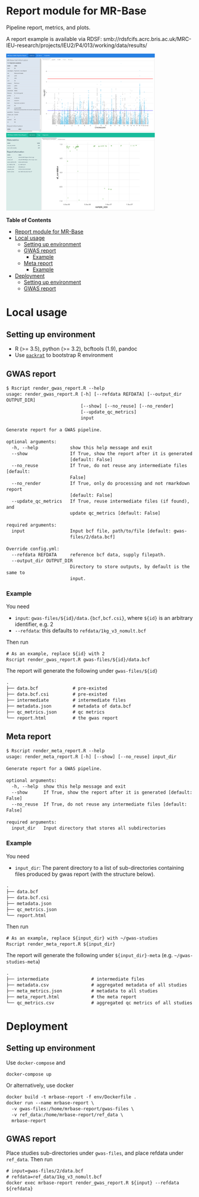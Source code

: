 # Report module for MR-Base

Pipeline report, metrics, and plots.

A report example is available via RDSF: smb://rdsfcifs.acrc.bris.ac.uk/MRC-IEU-research/projects/IEU2/P4/013/working/data/results/

<p float="centre">
  <img src="assets/mrbase-gwas-report.png" width="400" />
  <img src="assets/mrbase-meta-report.png" width="400" />
</p>

**Table of Contents**

- [Report module for MR-Base](#report-module-for-mr-base)
- [Local usage](#local-usage)
    - [Setting up environment](#setting-up-environment)
    - [GWAS report](#gwas-report)
        - [Example](#example)
    - [Meta report](#meta-report)
        - [Example](#example-1)
- [Deployment](#deployment)
    - [Setting up environment](#setting-up-environment-1)
    - [GWAS report](#gwas-report-1)


# Local usage

## Setting up environment

- R (>= 3.5), python (>= 3.2), bcftools (1.9), pandoc
- Use [`packrat`](https://rstudio.github.io/packrat/) to bootstrap R environment

## GWAS report

```
$ Rscript render_gwas_report.R --help
usage: render_gwas_report.R [-h] [--refdata REFDATA] [--output_dir OUTPUT_DIR]
                            [--show] [--no_reuse] [--no_render]
                            [--update_qc_metrics]
                            input

Generate report for a GWAS pipeline.

optional arguments:
  -h, --help            show this help message and exit
  --show                If True, show the report after it is generated
                        [default: False]
  --no_reuse            If True, do not reuse any intermediate files [default:
                        False]
  --no_render           If True, only do processing and not rmarkdown report
                        [default: False]
  --update_qc_metrics   If True, reuse intermediate files (if found), and
                        update qc_metrics [default: False]

required arguments:
  input                 Input bcf file, path/to/file [default: gwas-
                        files/2/data.bcf]

Override config.yml:
  --refdata REFDATA     reference bcf data, supply filepath.
  --output_dir OUTPUT_DIR
                        Directory to store outputs, by default is the same to
                        input.
```

### Example

You need

- `input`: `gwas-files/${id}/data.{bcf,bcf.csi}`, where `${id}` is an arbitrary identifier, e.g. 2
- `--refdata`: this defaults to `refdata/1kg_v3_nomult.bcf`

Then run

```
# As an example, replace ${id} with 2
Rscript render_gwas_report.R gwas-files/${id}/data.bcf
```

The report will generate the following under `gwas-files/${id}`

```
.
├── data.bcf             # pre-existed
├── data.bcf.csi         # pre-existed
├── intermediate         # intermediate files
├── metadata.json        # metadata of data.bcf
├── qc_metrics.json      # qc metrics
└── report.html          # the gwas report
```

## Meta report

```
$ Rscript render_meta_report.R --help
usage: render_meta_report.R [-h] [--show] [--no_reuse] input_dir

Generate report for a GWAS pipeline.

optional arguments:
  -h, --help  show this help message and exit
  --show      If True, show the report after it is generated [default: False]
  --no_reuse  If True, do not reuse any intermediate files [default: False]

required arguments:
  input_dir   Input directory that stores all subdirectories

```

### Example

You need

- `input_dir`: The parent directory to a list of sub-directories containing
  files produced by gwas report (with the structure below).

```
.
├── data.bcf
├── data.bcf.csi
├── metadata.json
├── qc_metrics.json
└── report.html
```

Then run

```
# As an example, replace ${input_dir} with ~/gwas-studies
Rscript render_meta_report.R ${input_dir}
```

The report will generate the following under `${input_dir}-meta` (e.g. `~/gwas-studies-meta`)

```{r}
.
├── intermediate                # intermediate files
├── metadata.csv                # aggregated metadata of all studies
├── meta_metrics.json           # metadata to all studies
├── meta_report.html            # the meta report
└── qc_metrics.csv              # aggregated qc metrics of all studies
```

# Deployment

## Setting up environment

Use `docker-compose` and

```
docker-compose up
```

Or alternatively, use docker

```
docker build -t mrbase-report -f env/Dockerfile .
docker run --name mrbase-report \
  -v gwas-files:/home/mrbase-report/gwas-files \
  -v ref_data:/home/mrbase-report/ref_data \
  mrbase-report
```

## GWAS report

Place studies sub-directories under `gwas-files`, and place refdata under `ref_data`. Then run

```
# input=gwas-files/2/data.bcf
# refdata=ref_data/1kg_v3_nomult.bcf
docker exec mrbase-report render_gwas_report.R ${input} --refdata ${refdata}
```
